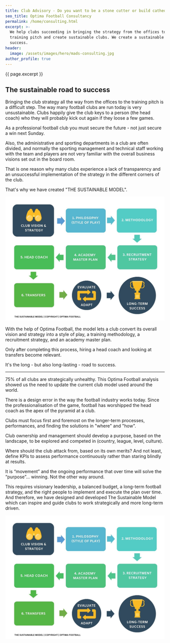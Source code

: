 ```yaml
---
title: Club Advisory - Do you want to be a stone cutter or build cathedrals?
seo_title: Optima Football Consultancy
permalink: /home/consulting.html
excerpt: >-
  We help clubs succeeding in bringing the strategy from the offices to the
  training pitch and create sustainable clubs. We create a sustainable road to
  success.
header:
  image: /assets/images/hero/mads-consulting.jpg
author_profile: true
---
```

{{ page.excerpt }}

## The sustainable road to success

Bringing the club strategy all the way from the offices to the training pitch is a difficult step. The way many football clubs are run today is very unsustainable. Clubs happily give the club keys to a person (the head coach) who they will probably kick out again if they loose a few games.

As a professional football club you must secure the future - not just secure a win next Sunday.

Also, the administrative and sporting departments in a club are often divided, and normally the sporting management and technical staff working with the team and players are not very familiar with the overall business visions set out in the board room.

That is one reason why many clubs experience a lack of transparency and an unsuccessful implementation of the strategy in the different corners of the club.

That's why we have created "THE SUSTAINABLE MODEL".

![Optima Football Sustainable Model](/assets/images/uploads/thesustainablemodel_final_jpg.jpg)

With the help of Optima Football, the model lets a club convert its overall vision and strategy into a style of play, a training methodology, a recruitment strategy, and an academy master plan.

Only after completing this process, hiring a head coach and looking at transfers become relevant.

It's the long - but also long-lasting - road to success.

- - -

75% of all clubs are strategically unhealthy. This Optima Football analysis showed us the need to update the current club model used around the world.

There is a design error in the way the football industry works today. Since the professionalisation of the game, football has worshipped the head coach as the apex of the pyramid at a club.

Clubs must focus first and foremost on the longer-term processes, performances, and finding the solutions in "where" and "how".

Club ownership and management should develop a purpose, based on the landscape, to be explored and competed in (country, league, level, culture).

Where should the club attack from, based on its own merits? And not least, define KPIs to assess performance continuously rather than staring blindly at results.

It is “movement” and the ongoing performance that over time will solve the “purpose”... winning. Not the other way around.

This requires visionary leadership, a balanced budget, a long-term football strategy, and the right people to implement and execute the plan over time. And therefore, we have designed and developed The Sustainable Model which can inspire and guide clubs to work strategically and more long-term driven.

![Optima Football Sustainable Model](/assets/images/uploads/thesustainablemodel_final_jpg.jpg)
